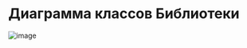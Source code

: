 # Диаграмма классов Библиотеки
![image](https://github.com/user-attachments/assets/f25ff2a9-761a-4399-bf8f-febf4cc92826)
